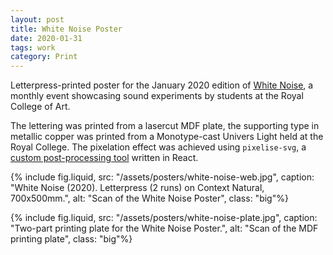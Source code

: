 ```yaml
---
layout: post
title: White Noise Poster
date: 2020-01-31
tags: work
category: Print
---
```


Letterpress-printed poster for the January 2020 edition of [White Noise](https://www.instagram.com/rcawhitenoise/), a monthly event showcasing sound experiments by students at the Royal College of Art. 

The lettering was printed from a lasercut MDF plate, the supporting type in metallic copper was printed from a Monotype-cast Univers Light held at the Royal College. The pixelation effect was achieved using ```pixelise-svg```, a [custom post-processing tool](https://github.com/awesomephant/pixelise-svg) written in React.

{% include fig.liquid, src: "/assets/posters/white-noise-web.jpg", caption: "White Noise (2020). Letterpress (2 runs) on Context Natural, 700x500mm.", alt: "Scan of the White Noise Poster", class: "big"%}

{% include fig.liquid, src: "/assets/posters/white-noise-plate.jpg", caption: "Two-part printing plate for the White Noise Poster.", alt: "Scan of the MDF printing plate", class: "big"%}